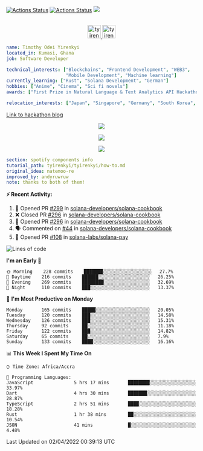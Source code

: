 [![Actions Status](https://github.com/tyirenkyi/tyirenkyi/workflows/wakatime-stats/badge.svg)](https://github.com/tyirenkyi/tyirenkyi/actions)
[![Actions Status](https://github.com/tyirenkyi/tyirenkyi/workflows/update-gh-activity/badge.svg)](https://github.com/tyirenkyi/tyirenkyi/actions)
![](https://visitor-badge.glitch.me/badge?page_id=tyirenkyi.tyirenkyi)

<p align="center">
<br/>
<a href="https://twitter.com/toyirenkyi">
  <img alt="tyirenkyi | Twitter" width="35px" src="https://drive.google.com/uc?export=view&id=1CwWfGcNmTNzSI-XmaLk0gvbHVaD5xkwx" />
</a>
<a href="https://open.spotify.com/user/6jyx0hj1911n2xd4rm3vwm8j9?si=f0e62187bc474bdf">
  <img alt="tyirenkyi's Spotify" width="35px" src="https://drive.google.com/uc?export=view&id=1mLM5RCv8vHD1eZBYJphW69eo6OVlK-Ti" />
</a>
</p>

```yaml
name: Timothy Odei Yirenkyi
located_in: Kumasi, Ghana
job: Software Developer

technical_interests: ["Blockchains", "Frontend Development", "WEB3", 
                      "Mobile Development", "Machine learning"]
currently_learning: ["Rust", "Solana Development", "German"]
hobbies: ["Anime", "Cinema", "Sci fi novels"]
awards: ["First Prize in Natural Language & Text Analytics API Hackathon"]

relocation_interests: ["Japan", "Singapore", "Germany", "South Korea", "UK"]
```

<a href="https://www.expert.ai/blog/the-story-behind-hackathon-winning-peer-reviewers-app">Link to hackathon blog</a>

<p align="center">
  <img alig src="https://github-profile-trophy.vercel.app/?username=tyirenkyi&column=6&rank=SSS,SS,S,AAA,AA,A,B,C" />
</p>


<p align="center">
  <a href="https://tyirenkyi.vercel.app/api/now-playing?open">
    <!-- Music bars move to the beat and are colored based on the track's happiness, danceability and energy! -->
    <img src="https://tyirenkyi.vercel.app/api/now-playing">
  </a>
</p>

<p align="center">
  <img src="https://tyirenkyi.vercel.app/api/top-played">
</p>
 
```yaml
section: spotify components info
tutorial_path: tyirenkyi/tyirenkyi/how-to.md
original_idea: natemoo-re
improved_by: andyruwruw
note: thanks to both of them!
```


**:zap: Recent Activity:**

<!--START_SECTION:activity-->
1. 💪 Opened PR [#299](https://github.com/solana-developers/solana-cookbook/pull/299) in [solana-developers/solana-cookbook](https://github.com/solana-developers/solana-cookbook)
2. ❌ Closed PR [#296](https://github.com/solana-developers/solana-cookbook/pull/296) in [solana-developers/solana-cookbook](https://github.com/solana-developers/solana-cookbook)
3. 💪 Opened PR [#296](https://github.com/solana-developers/solana-cookbook/pull/296) in [solana-developers/solana-cookbook](https://github.com/solana-developers/solana-cookbook)
4. 🗣 Commented on [#44](https://github.com/solana-developers/solana-cookbook/issues/44) in [solana-developers/solana-cookbook](https://github.com/solana-developers/solana-cookbook)
5. 💪 Opened PR [#108](https://github.com/solana-labs/solana-pay/pull/108) in [solana-labs/solana-pay](https://github.com/solana-labs/solana-pay)
<!--END_SECTION:activity-->

<!--START_SECTION:waka-->
![Lines of code](https://img.shields.io/badge/From%20Hello%20World%20I%27ve%20Written-5%20Million%20lines%20of%20code-blue)

**I'm an Early 🐤** 

```text
🌞 Morning    228 commits    ███████░░░░░░░░░░░░░░░░░░   27.7% 
🌆 Daytime    216 commits    ██████░░░░░░░░░░░░░░░░░░░   26.25% 
🌃 Evening    269 commits    ████████░░░░░░░░░░░░░░░░░   32.69% 
🌙 Night      110 commits    ███░░░░░░░░░░░░░░░░░░░░░░   13.37%

```
📅 **I'm Most Productive on Monday** 

```text
Monday       165 commits    █████░░░░░░░░░░░░░░░░░░░░   20.05% 
Tuesday      120 commits    ███░░░░░░░░░░░░░░░░░░░░░░   14.58% 
Wednesday    126 commits    ███░░░░░░░░░░░░░░░░░░░░░░   15.31% 
Thursday     92 commits     ██░░░░░░░░░░░░░░░░░░░░░░░   11.18% 
Friday       122 commits    ███░░░░░░░░░░░░░░░░░░░░░░   14.82% 
Saturday     65 commits     ██░░░░░░░░░░░░░░░░░░░░░░░   7.9% 
Sunday       133 commits    ████░░░░░░░░░░░░░░░░░░░░░   16.16%

```


📊 **This Week I Spent My Time On** 

```text
⌚︎ Time Zone: Africa/Accra

💬 Programming Languages: 
JavaScript               5 hrs 17 mins       ████████░░░░░░░░░░░░░░░░░   33.97% 
Dart                     4 hrs 30 mins       ███████░░░░░░░░░░░░░░░░░░   28.87% 
TypeScript               2 hrs 51 mins       ████░░░░░░░░░░░░░░░░░░░░░   18.28% 
Rust                     1 hr 38 mins        ██░░░░░░░░░░░░░░░░░░░░░░░   10.54% 
JSON                     41 mins             █░░░░░░░░░░░░░░░░░░░░░░░░   4.48%

```


 Last Updated on 02/04/2022 00:39:13 UTC
<!--END_SECTION:waka-->

